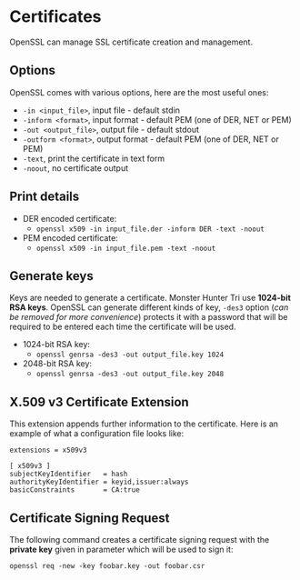 # Certificates

OpenSSL can manage SSL certificate creation and management.



Options
-------
OpenSSL comes with various options, here are the most useful ones:
 * ```-in <input_file>```, input file - default stdin
 * ```-inform <format>```, input format - default PEM (one of DER, NET or PEM)
 * ```-out <output_file>```, output file - default stdout
 * ```-outform <format>```, output format - default PEM (one of DER, NET or PEM)
 * ```-text```, print the certificate in text form
 * ```-noout```,  no certificate output



Print details
-------------
 * DER encoded certificate:
   * ```openssl x509 -in input_file.der -inform DER -text -noout```
 * PEM encoded certificate:
   * ```openssl x509 -in input_file.pem -text -noout```



Generate keys
-------------
Keys are needed to generate a certificate. Monster Hunter Tri use **1024-bit RSA keys**. OpenSSL can generate different kinds of key, `-des3` option (_can be removed for more convenience_) protects it with a password that will be required to be entered each time the certificate will be used.
 * 1024-bit RSA key:
   * ```openssl genrsa -des3 -out output_file.key 1024```
 * 2048-bit RSA key:
   * ```openssl genrsa -des3 -out output_file.key 2048```



X.509 v3 Certificate Extension
------------------------------
This extension appends further information to the certificate. Here is an example of what a configuration file looks like:

```
extensions = x509v3

[ x509v3 ]
subjectKeyIdentifier   = hash
authorityKeyIdentifier = keyid,issuer:always
basicConstraints       = CA:true
```



Certificate Signing Request
---------------------------
The following command creates a certificate signing request with the **private key** given in parameter which will be used to sign it:

```openssl req -new -key foobar.key -out foobar.csr```
